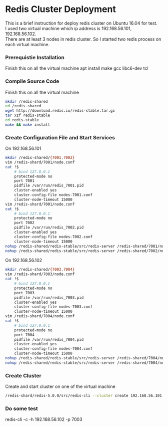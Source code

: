 # Redis Cluster Deployment

This is a brief instruction for deploy redis cluster on Ubuntu 16.04 for test.  
I used two virtual machine which ip address is 192.168.56.101, 192.168.56.102.  
There are at least 3 nodes in redis cluster. So I started two redis process on each virtual machine.

### Prerequistie Installation
Finish this on all the virtual machine
    apt install make gcc libc6-dev tcl

### Compile Source Code
Finish this on all the virtual machine
```bash
mkdir /redis-shared
cd /redis-shared
wget http://download.redis.io/redis-stable.tar.gz
tar xzf redis-stable
cd redis-stable
make && make install
```

### Create Configuration File and Start Services
On 192.168.56.101
```bash
mkdir /redis-shared/{7001,7002}
vim /redis-shard/7001/node.conf
cat !$
    # bind 127.0.0.1
    protected-mode no
    port 7001
    pidfile /var/run/redis_7001.pid
    cluster-enabled yes
    cluster-config-file nodes-7001.conf
    cluster-node-timeout 15000
vim /redis-shard/7001/node.conf
cat !$
    # bind 127.0.0.1
    protected-mode no
    port 7002
    pidfile /var/run/redis_7002.pid
    cluster-enabled yes
    cluster-config-file nodes-7002.conf
    cluster-node-timeout 15000
nohup /redis-shared/redis-stable/src/redis-server /redis-shared/7001/node.conf &
nohup /redis-shared/redis-stable/src/redis-server /redis-shared/7002/node.conf &
```

On 192.168.56.102
```bash
mkdir /redis-shared/{7003,7004}
vim /redis-shard/7003/node.conf
cat !$
    # bind 127.0.0.1
    protected-mode no
    port 7003
    pidfile /var/run/redis_7003.pid
    cluster-enabled yes
    cluster-config-file nodes-7003.conf
    cluster-node-timeout 15000
vim /redis-shard/7004/node.conf
cat !$
    # bind 127.0.0.1
    protected-mode no
    port 7004
    pidfile /var/run/redis_7004.pid
    cluster-enabled yes
    cluster-config-file nodes-7004.conf
    cluster-node-timeout 15000
nohup /redis-shared/redis-stable/src/redis-server /redis-shared/7004/node.conf &
nohup /redis-shared/redis-stable/src/redis-server /redis-shared/7004/node.conf &
```

### Create Cluster
Create and start cluster on one of the virtual machine
```bash
/redis-shard/redis-5.0.0/src/redis-cli --cluster create 192.168.56.101:7001 192.168.56.101:7002 192.168.56.102:7003 192.168.56.102:7004
```

### Do some test
   redis-cli -c -h 192.168.56.102 -p 7003


